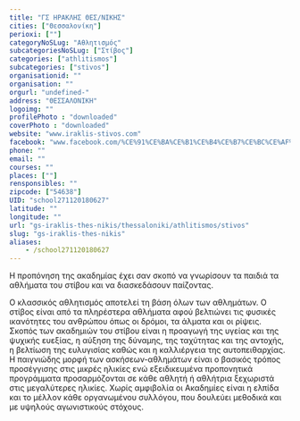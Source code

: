 ```yaml
---
title: "ΓΣ ΗΡΑΚΛΗΣ ΘΕΣ/ΝΙΚΗΣ"
cities: ["Θεσσαλονίκη"]
perioxi: [""]
categoryNoSLug: "Αθλητισμός"
subcategoriesNoSLug: ["Στίβος"]
categories: ["athlitismos"]
subcategories: ["stivos"]
organisationid: ""
organisation: ""
orgurl: "undefined-"
address: "ΘΕΣΣΑΛΟΝΙΚΗ"
logoimg: ""
profilePhoto : "downloaded"
coverPhoto : "downloaded"
website: "www.iraklis-stivos.com"
facebook: "www.facebook.com/%CE%91%CE%BA%CE%B1%CE%B4%CE%B7%CE%BC%CE%AF%CE%B5%CF%82-%CE%A3%CF%84%CE%AF%CE%B2%CE%BF%CF%85-%CE%93%CE%A3-%CE%97%CF%81%CE%B1%CE%BA%CE%BB%CE%AE%CF%82-%CE%98%CE%B5%CF%83%CF%83%CE%B1%CE%BB%CE%BF%CE%BD%CE%AF%CE%BA%CE%B7%CF%82-1483729695246044/"
phone: ""
email: ""
courses: ""
places: [""]
rensponsibles: ""
zipcode: ["54638"]
UID: "school271120180627"
latitude: ""
longitude: ""
url: "gs-iraklis-thes-nikis/thessaloniki/athlitismos/stivos"
slug: "gs-iraklis-thes-nikis"
aliases:
    - /school271120180627
---
```



Η προπόνηση της ακαδημίας έχει σαν σκοπό να γνωρίσουν τα παιδιά τα αθλήματα του στίβου και να διασκεδάσουν παίζοντας.

Ο κλασσικός αθλητισμός αποτελεί τη βάση όλων των αθλημάτων. Ο στίβος είναι από τα πληρέστερα αθλήματα αφού βελτιώνει τις φυσικές ικανότητες του ανθρώπου όπως οι δρόμοι, τα άλματα και οι ρίψεις. Σκοπός των ακαδημιών του στίβου είναι η προαγωγή της υγείας και της ψυχικής ευεξίας, η αύξηση της δύναμης, της ταχύτητας και της αντοχής, η βελτίωση της ευλυγισίας καθώς και η καλλιέργεια της αυτοπειθαρχίας. Η παιγνιώδης μορφή των ασκήσεων-αθλημάτων είναι ο βασικός τρόπος προσέγγισης στις μικρές ηλικίες ενώ εξειδικευμένα προπονητικά προγράμματα προσαρμόζονται σε κάθε αθλητή ή αθλήτρια ξεχωριστά στις μεγαλύτερες ηλικίες. Χωρίς αμφιβολία οι Ακαδημίες είναι η ελπίδα και το μέλλον κάθε οργανωμένου συλλόγου, που δουλεύει μεθοδικά και με υψηλούς αγωνιστικούς στόχους.